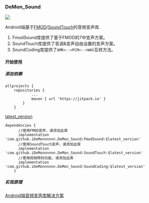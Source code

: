 ### DeMon_Sound

[![](https://jitpack.io/v/iDeMonnnnnn/DeMon_Sound.svg)](https://jitpack.io/#iDeMonnnnnn/DeMon_Sound)

Android端基于[FMOD](https://www.fmod.com/)/[SoundTouch](https://gitlab.com/soundtouch/soundtouch)的音频变声库.

1. FmodSound库提供了基于FMOD的7中变声方案。
2. SoundTouch库提供了音调&变声自由设置的变声方案。
3. SoundCoding库提供了```AMR<-->PCM<-->WAV```互转方法。

#### 开始使用

##### 添加依赖

```
allprojects {
	repositories {
			...
			maven { url 'https://jitpack.io' }
		}
	}
```
[latest_version](https://github.com/iDeMonnnnnn/DeMon_Sound/releases)
```
dependencies {
      //使用FMOD变声，请添加此库
	  implementation 'com.github.iDeMonnnnnn.DeMon_Sound:FmodSound:$latest_version'
	  //使用SoundTouch变声，请添加此库
	  implementation 'com.github.iDeMonnnnnn.DeMon_Sound:SoundTouch:$latest_version'
	  //使用视频转码功能，请添加此库
      implementation 'com.github.iDeMonnnnnn.DeMon_Sound:SoundCoding:$latest_version'
	}
```


##### 实现原理
[Android端音频变声库解决方案](https://demon.blog.csdn.net/article/details/113585385)





